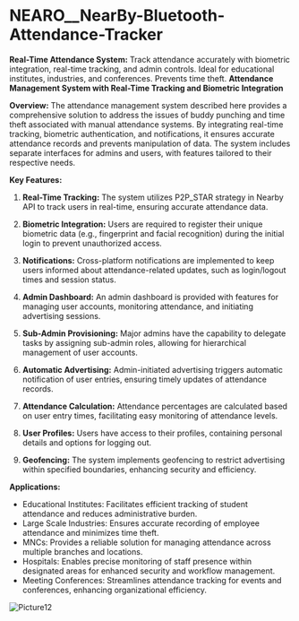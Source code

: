 # NEARO__NearBy-Bluetooth-Attendance-Tracker
**Real-Time Attendance System:** Track attendance accurately with biometric integration, real-time tracking, and admin controls. Ideal for educational institutes, industries, and conferences. Prevents time theft.
**Attendance Management System with Real-Time Tracking and Biometric Integration**

**Overview:**
The attendance management system described here provides a comprehensive solution to address the issues of buddy punching and time theft associated with manual attendance systems. By integrating real-time tracking, biometric authentication, and notifications, it ensures accurate attendance records and prevents manipulation of data. The system includes separate interfaces for admins and users, with features tailored to their respective needs.

**Key Features:**

1. **Real-Time Tracking:** The system utilizes P2P_STAR strategy in Nearby API to track users in real-time, ensuring accurate attendance data.
   
2. **Biometric Integration:** Users are required to register their unique biometric data (e.g., fingerprint and facial recognition) during the initial login to prevent unauthorized access.

3. **Notifications:** Cross-platform notifications are implemented to keep users informed about attendance-related updates, such as login/logout times and session status.

4. **Admin Dashboard:** An admin dashboard is provided with features for managing user accounts, monitoring attendance, and initiating advertising sessions.

5. **Sub-Admin Provisioning:** Major admins have the capability to delegate tasks by assigning sub-admin roles, allowing for hierarchical management of user accounts.

6. **Automatic Advertising:** Admin-initiated advertising triggers automatic notification of user entries, ensuring timely updates of attendance records.

7. **Attendance Calculation:** Attendance percentages are calculated based on user entry times, facilitating easy monitoring of attendance levels.

8. **User Profiles:** Users have access to their profiles, containing personal details and options for logging out.

9. **Geofencing:** The system implements geofencing to restrict advertising within specified boundaries, enhancing security and efficiency.

**Applications:**
- Educational Institutes: Facilitates efficient tracking of student attendance and reduces administrative burden.
- Large Scale Industries: Ensures accurate recording of employee attendance and minimizes time theft.
- MNCs: Provides a reliable solution for managing attendance across multiple branches and locations.
- Hospitals: Enables precise monitoring of staff presence within designated areas for enhanced security and workflow management.
- Meeting Conferences: Streamlines attendance tracking for events and conferences, enhancing organizational efficiency.

![Picture12](https://github.com/suryasanjay321/NEARO__NearBy-Bluetooth-Attendance-Tracker/assets/116817102/e290e3f4-7ee7-4a37-b848-436ee3634027)

